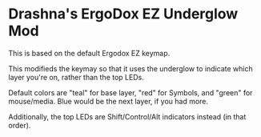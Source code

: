 # Drashna's ErgoDox EZ Underglow Mod

This is based on the default Ergodox EZ keymap.

This modifieds the keymay so that it uses the underglow to indicate which layer you're on, rather than the top LEDs.

Default colors are "teal" for base layer, "red" for Symbols, and "green" for mouse/media.  Blue would be the next layer, if you had more.

Additionally, the top LEDs are Shift/Control/Alt indicators instead (in that order). 